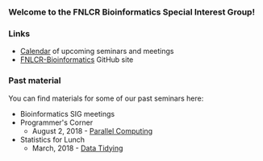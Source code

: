 ### Welcome to the FNLCR Bioinformatics Special Interest Group!

### Links
* [Calendar](calendar/) of upcoming seminars and meetings
* [FNLCR-Bioinformatics](https://github.com/FNLCR-Bioinformatics) GitHub site

### Past material

You can find materials for some of our past seminars here:
* Bioinformatics SIG meetings
* Programmer's Corner
  * August 2, 2018 - [Parallel Computing](https://github.com/FNLCR-Bioinformatics/ProgrammersCorner-Parallelization)
* Statistics for Lunch
  * March, 2018 - [Data Tidying](https://github.com/FNLCR-Bioinformatics/TidyingData)
